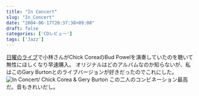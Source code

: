 ```yaml
---
title: "In Concert"
slug: "In_Concert"
date: "2004-06-17T20:37:38+09:00"
draft: false
categories: ['CDレビュー']
tags: ['Jazz']
---
```


[日曜のライブ](/wp-content/archives/000030.html)で小林さんがChick CoreaのBud Powelを演奏していたのを聴いて無性にほしくなり早速購入。 オリジナルはどのアルバムなのか知らないが、私はこのGary Burtonとのライブバージョンが好きだったのでこれにした。 ![In Concert/ Chick Corea & Gery Burton](/wp-content/archives/20040617b.jpg) この二人のコンビネーション最高だ。音もきれいだし。